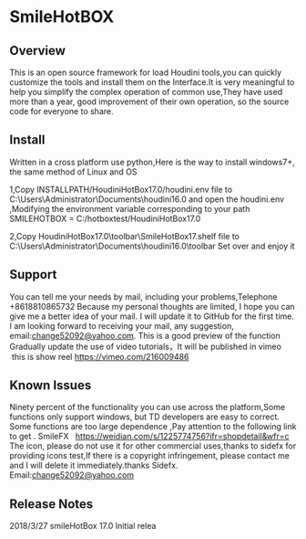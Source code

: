 # SmileHotBOX
## Overview

This is an open source framework for load Houdini tools,you can quickly customize the tools and install them on the Interface.It is very meaningful to help you simplify the complex operation of common use,They have used more than a year, good improvement of their own operation, so the source code for everyone to share.

## Install

Written in a cross platform use python,Here is the way to install windows7+, the same method of Linux and OS

1,Copy  INSTALLPATH/HoudiniHotBox17.0/houdini.env file to  C:\Users\Administrator\Documents\houdini16.0  and open the houdini.env ,Modifying the environment variable corresponding to your path   SMILEHOTBOX = C:/hotboxtest/HoudiniHotBox17.0  

2,Copy  HoudiniHotBox17.0\toolbar\SmileHotBox17.shelf file to C:\Users\Administrator\Documents\houdini16.0\toolbar
Set over and enjoy it

## Support

You can tell me your needs by mail, including your problems,Telephone +8618810865732
Because my personal thoughts are limited, I hope you can give me a better idea of your mail. I will update it to GitHub for the first time. I am looking forward to receiving your mail, any suggestion, email:change52092@yahoo.com.
This is a good preview of the function
Gradually update the use of video tutorials，It will be published in vimeo  this is show reel https://vimeo.com/216009486


## Known Issues

Ninety percent of the functionality you can use across the platform,Some functions only support windows, but TD developers are easy to correct. Some functions are too large dependence ,Pay attention to the following link to get . SmileFX   https://weidian.com/s/1225774756?ifr=shopdetail&wfr=c
The icon, please do not use it for other commercial uses,thanks to sidefx for providing icons test,If there is a copyright infringement, please contact me and I will delete it immediately.thanks Sidefx.    Email:change52092@yahoo.com

## Release Notes
2018/3/27 smileHotBox 17.0   Initial relea
